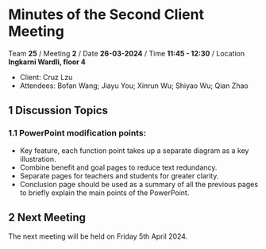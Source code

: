 # Minutes of the Second Client Meeting

Team **25** / Meeting **2** / Date **26-03-2024** / Time **11:45 - 12:30** / Location **Ingkarni Wardli, floor 4**

- Client: Cruz Lzu
- Attendees: Bofan Wang; Jiayu You; Xinrun Wu; Shiyao Wu; Qian Zhao

## 1 Discussion Topics

### 1.1 PowerPoint modification points:

- Key feature, each function point takes up a separate diagram as a key illustration.
- Combine benefit and goal pages to reduce text redundancy.
- Separate pages for teachers and students for greater clarity.
- Conclusion page should be used as a summary of all the previous pages to briefly explain the main points of the PowerPoint.

## 2 Next Meeting

The next meeting will be held on Friday 5th April 2024.
